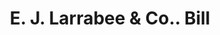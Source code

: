 ---
doi: 10.7916/D8Z04M5X
date_other: '1870'
date_other_textual: 1870-1879
form: printed ephemera
genre:
- Invoices
name:
- E. J. Larrabee & Co.
object_in_context_url: https://biggert.cul.columbia.edu/items/view/ave_biggert_00828
subject_hierarchical_geographic:
- Albany, New York, United States
subject_name:
- E. J. Larrabee & Co.
title: E. J. Larrabee & Co.. Bill
sort_title: E. J. Larrabee & Co.. Bill
call_number: ave_biggert_00828
coordinates:
- 42.652499999999996,-73.75722222222223
pid: ave_biggert_00828
identifiers: ave_biggert_00828
thumbnail: https://derivativo-2.library.columbia.edu/iiif/2/ldpd:345920/full/!256,256/0/native.jpg
permalink: "/biggert/ave_biggert_00828/"
layout: iiif-image-page
---